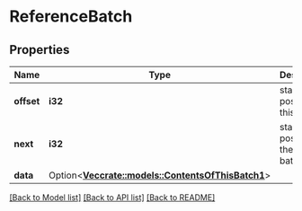 # ReferenceBatch

## Properties

Name | Type | Description | Notes
------------ | ------------- | ------------- | -------------
**offset** | **i32** | starting position for this batch | 
**next** | **i32** | starting position of the next batch | 
**data** | Option<[**Vec<crate::models::ContentsOfThisBatch1>**](contents_of_this_batch_1.md)> |  | [optional]

[[Back to Model list]](../README.md#documentation-for-models) [[Back to API list]](../README.md#documentation-for-api-endpoints) [[Back to README]](../README.md)


